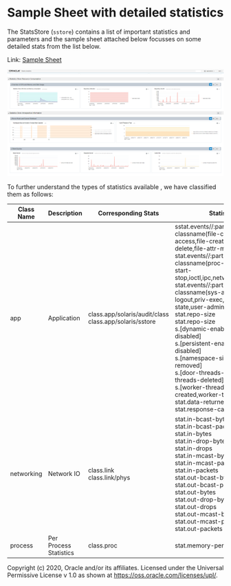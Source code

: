 # Sample Sheet with detailed statistics	

The StatsStore (`sstore`) contains a list of important statistics and parameters and the sample sheet attached below focusses on some detailed stats from the list below.

Link: [Sample Sheet](/StatsStore/Sharing_Sheets/solaris-contrib.json)

![Sample Sheet with basic statistics](/Images/Sharing_Sheets/solaris-contrib.png)

To further understand the types of statistics available , we have classified them as follows:

| Class Name | Description            | Corresponding Stats                                          | Statistics                                                   |
| ---------- | ---------------------- | ------------------------------------------------------------ | ------------------------------------------------------------ |
| app        | Application            | class.app/solaris/audit/class<br />class.app/solaris/sstore<br /> | sstat.events//:part.long-classname(file-close,file-attr-access,file-create,file-delete,file-attr-modify,file-read)<br />stat.events//:part.long-classname(proc-modify,proc-start-stop,ioctl,ipc,network,application)<br />stat.events//:part.long-classname(sys-admin,login-logout,priv-exec,chg-sys-state,user-admin,x-srv-access<br />stat.repo-size<br />stat.repo-size<br />s.[dynamic-enabled,dynamic-disabled]<br />s.[persistent-enabled,persistent-disabled]<br />s.[namespace-size,stats-removed]<br />s.[door-threads-created,door-threads-deleted]<br />s.[worker-threads-created,worker-threads-deleted]<br />stat.data-returned<br />stat.response-cache-hits<br /> |
| networking | Network IO             | class.link<br />class.link/phys<br />                        | stat.in-bcast-bytes<br/>stat.in-bcast-packets<br/>stat.in-bytes<br/>stat.in-drop-bytes<br/>stat.in-drops<br/>stat.in-mcast-bytes<br/>stat.in-mcast-packets<br/>stat.in-packets<br/>stat.out-bcast-bytes<br/>stat.out-bcast-packets<br/>stat.out-bytes<br/>stat.out-drop-bytes<br/>stat.out-drops<br/>stat.out-mcast-bytes<br/>stat.out-mcast-packets<br/>stat.out-packets |
| process    | Per Process Statistics | class.proc                                                   | stat.memory-percentage                                       |



Copyright (c) 2020, Oracle and/or its affiliates.
 Licensed under the Universal Permissive License v 1.0 as shown at <https://oss.oracle.com/licenses/upl/>.